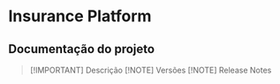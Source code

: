 # Insurance Platform
## Documentação do projeto

> [!IMPORTANT] Descrição
> [!NOTE] Versões
> [!NOTE] Release Notes
